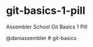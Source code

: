 # git-basics-1-pill

Assembler School Git Basics 1 Pill

@daniassembler
#   g i t - b a s i c s  
 